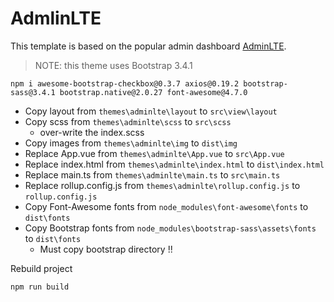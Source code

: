 # AdmlinLTE
This template is based on the popular admin dashboard [AdminLTE](https://github.com/ColorlibHQ/AdminLTE).

> NOTE: this theme uses Bootstrap 3.4.1

```
npm i awesome-bootstrap-checkbox@0.3.7 axios@0.19.2 bootstrap-sass@3.4.1 bootstrap.native@2.0.27 font-awesome@4.7.0
```

* Copy layout from `themes\adminlte\layout` to `src\view\layout`
* Copy scss from `themes\adminlte\scss` to `src\scss`
    * over-write the index.scss
* Copy images from `themes\adminlte\img` to `dist\img`
* Replace App.vue from `themes\adminlte\App.vue` to `src\App.vue`
* Replace index.html from `themes\adminlte\index.html` to `dist\index.html`
* Replace main.ts from `themes\adminlte\main.ts` to `src\main.ts`
* Replace rollup.config.js from `themes\adminlte\rollup.config.js` to `rollup.config.js`
* Copy Font-Awesome fonts from `node_modules\font-awesome\fonts` to `dist\fonts`
* Copy Bootstrap fonts from `node_modules\bootstrap-sass\assets\fonts` to `dist\fonts`
    * Must copy bootstrap directory !!


Rebuild project
```
npm run build
```